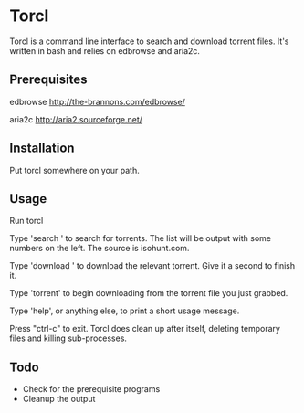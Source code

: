 Torcl
=====

Torcl is a command line interface to search and download torrent files.  It's written in bash and relies on edbrowse and aria2c.

Prerequisites
-------------

edbrowse http://the-brannons.com/edbrowse/

aria2c http://aria2.sourceforge.net/

Installation
------------

Put torcl somewhere on your path.

Usage
-----

Run torcl

Type 'search <some terms>' to search for torrents.  The list will be output with some numbers on the left.  The source is isohunt.com.

Type 'download <number>' to download the relevant torrent.  Give it a second to finish it.

Type 'torrent' to begin downloading from the torrent file you just grabbed.

Type 'help', or anything else, to print a short usage message.

Press "ctrl-c" to exit.  Torcl does clean up after itself, deleting temporary files and killing sub-processes.

Todo
----

- Check for the prerequisite programs
- Cleanup the output